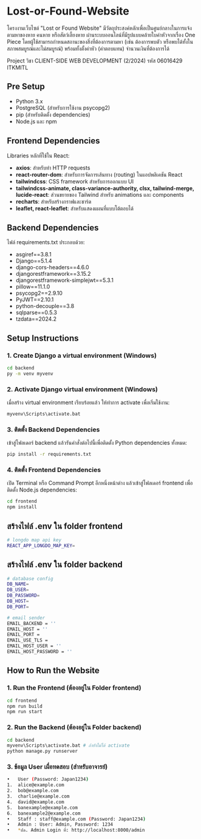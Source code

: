 # Lost-or-Found-Website

โครงงานเว็บไซต์ "Lost or Found Website" มีวัตถุประสงค์หลักเพื่อเป็นศูนย์กลางในการแจ้งตามหาของหาย คนหาย หรือสัตว์เลี้ยงหาย ผ่านระบบออนไลน์ที่มีรูปแบบคล้ายใบค่าหัวจากเรื่อง One Piece โดยผู้ใช้สามารถกำหนดสถานะของสิ่งที่ต้องการตามหา (เช่น ต้องการพบตัว หรือพบได้ทั้งในสภาพสมบูรณ์และไม่สมบูรณ์) พร้อมทั้งตั้งค่าหัว (ค่าตอบแทน) จำนวนเงินที่ต้องการได้

Project วิชา CLIENT-SIDE WEB DEVELOPMENT (2/2024) รหัส 06016429 ITKMITL

## Pre Setup

- Python 3.x
- PostgreSQL (สำหรับการใช้งาน psycopg2)
- pip (สำหรับติดตั้ง dependencies)
- Node.js และ npm

## Frontend Dependencies

Libraries หลักที่ใช้ใน React:

- **axios**: สำหรับทำ HTTP requests
- **react-router-dom**: สำหรับการจัดการเส้นทาง (routing) ในแอปพลิเคชัน React
- **tailwindcss**: CSS framework สำหรับการออกแบบ UI
- **tailwindcss-animate, class-variance-authority, clsx, tailwind-merge, lucide-react**: ส่วนขยายของ Tailwind สำหรับ animations และ components
- **recharts**: สำหรับสร้างกราฟและชาร์ต
- **leaflet, react-leaflet**: สำหรับแสดงแผนที่แบบโต้ตอบได้

## Backend Dependencies

ไฟล์ requirements.txt ประกอบด้วย:

- asgiref==3.8.1
- Django==5.1.4
- django-cors-headers==4.6.0
- djangorestframework==3.15.2
- djangorestframework-simplejwt==5.3.1
- pillow==11.1.0
- psycopg2==2.9.10
- PyJWT==2.10.1
- python-decouple==3.8
- sqlparse==0.5.3
- tzdata==2024.2

## Setup Instructions

### 1. Create Django a virtual environment (Windows)

```bash
cd backend
py -m venv myvenv
```

### 2. Activate Django virtual environment (Windows)

เมื่อสร้าง virtual environment เรียบร้อยแล้ว ให้ทำการ activate เพื่อเริ่มใช้งาน:

```bash
myvenv\Scripts\activate.bat
```

### 3. ติดตั้ง Backend Dependencies
เข้าสู่โฟลเดอร์ backend แล้วรันคำสั่งต่อไปนี้เพื่อติดตั้ง Python dependencies ทั้งหมด:

```bash
pip install -r requirements.txt
```

### 4. ติดตั้ง Frontend Dependencies
เปิด Terminal หรือ Command Prompt อีกหนึ่งหน้าต่าง แล้วเข้าสู่โฟลเดอร์ frontend เพื่อติดตั้ง Node.js dependencies:
```bash
cd frontend
npm install
```

## สร้างไฟล์ .env ใน folder frontend

```bash
# longdo map api key
REACT_APP_LONGDO_MAP_KEY=
```


## สร้างไฟล์ .env ใน folder backend

```bash
# database config
DB_NAME=
DB_USER=
DB_PASSWORD=
DB_HOST=
DB_PORT=

# email sender
EMAIL_BACKEND = ''
EMAIL_HOST = ''
EMAIL_PORT =
EMAIL_USE_TLS =
EMAIL_HOST_USER = ''
EMAIL_HOST_PASSWORD = ''
```

## How to Run the Website

### 1. Run the Frontend (ต้องอยู่ใน Folder frontend)

```bash
cd frontend
npm run build
npm run start
```

### 2. Run the Backend (ต้องอยู่ใน Folder backend)

```bash
cd backend
myvenv\Scripts\activate.bat # ถ้ายังไม่ได้ activate
python manage.py runserver
```

### 3. ข้อมูล User เผื่อทดสอบ (สำหรับอาจารย์)

```bash
•	User (Password: Japan1234)
1.	alice@example.com
2.	bob@example.com
3.	charlie@example.com
4.	david@example.com
5.	banexample@example.com
6.	banexample2@example.com
•	Staff : staff@example.com (Password: Japan1234)
•	Admin : User: Admin, Password: 1234
•	*ปล. Admin Login ที่: http://localhost:8000/admin
```
